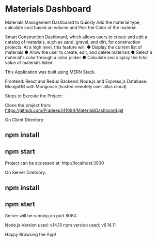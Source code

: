 # Materials Dashboard
Materials Management Dashboard to Quickly Add the material type, calculate cost based on volume and Pick the Color of the material.

Smart Construction Dashboard, which allows users to create and edit a catalog of materials, such as sand, gravel, and dirt, for construction
projects. At a high level, this feature will:
● Display the current list of materials
● Allow the user to create, edit, and delete materials
● Select a material's color through a color picker
● Calculate and display the total value of materials listed

This Application was built using MERN Stack.

Frontend: React and Redux
Backend: Node.js and Express.js 
Database: MongoDB with Mongoose (hosted remotely over atlas cloud)

Steps to Execute the Project:

Clone the project from: https://github.com/Pradeep241094/MaterialsDashboard.git

On Client Directory:

## npm install
## npm start

Project can be accessed at: http://localhost:3000

On Server Diretcory:

## npm install
## npm start

Server will be running on port 8080.

Node.js Version used: v14.16
npm version used: v6.14.11

Happy Browsing the App!

